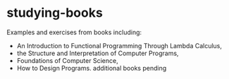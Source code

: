 # studying-books
Examples and exercises from books including:
- An Introduction to Functional Programming Through Lambda Calculus,
- the Structure and Interpretation of Computer Programs,
- Foundations of Computer Science,
- How to Design Programs.
additional books pending
